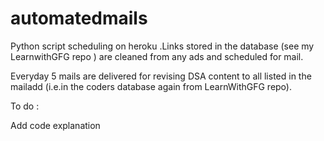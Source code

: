 # automatedmails
Python script scheduling on heroku .Links stored in the database (see my LearnwithGFG repo ) are cleaned from any ads and scheduled for mail.

Everyday 5 mails are delivered for revising DSA content to all listed in the mailadd (i.e.in the coders database again from LearnWithGFG repo).

To do :

Add code explanation 
